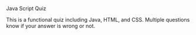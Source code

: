 Java Script Quiz

This is a functional quiz including Java, HTML, and CSS.
Multiple questions know if your answer is wrong or not.
